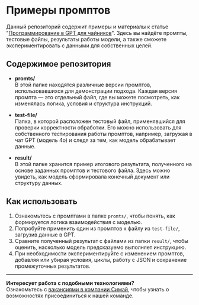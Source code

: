 # Примеры промптов

Данный репозиторий содержит примеры и материалы к статье "[Программирование в GPT для чайников](https://habr.com/ru/articles/865004/)". Здесь вы найдёте промпты, тестовые файлы, результаты работы модели, а также сможете экспериментировать с данными для собственных целей.

## Содержимое репозитория

- **promts/**  
  В этой папке находятся различные версии промптов, использовавшихся для демонстрации подхода. Каждая версия промпта — это отдельный файл, где вы можете посмотреть, как изменялась логика, условия и структура инструкций.  

- **test-file/**  
  Папка, в которой расположен тестовый файл, применявшийся для проверки корректности обработки. Его можно использовать для собственного тестирования работы промптов, например, загружая в чат GPT (модель 4o) и следя за тем, как модель обрабатывает данные.  

- **result/**  
  В этой папке хранится пример итогового результата, полученного на основе заданных промптов и тестового файла. Здесь можно увидеть, как модель сформировала конечный документ или структуру данных.  

## Как использовать

1. Ознакомьтесь с промптами в папке `promts/`, чтобы понять, как формируется логика взаимодействия с моделью.
2. Попробуйте применить один из промптов к файлу из `test-file/`, загрузив данные в GPT.
3. Сравните полученный результат с файлами из папки `result/`, чтобы оценить, насколько модель предсказуемо выполняет инструкцию.
4. При необходимости экспериментируйте с изменением промптов, добавляя или убирая условия, циклы, работу с JSON и сохранение промежуточных результатов.

---

**Интересует работа с подобными технологиями?**  
Ознакомьтесь с [вакансиями в компании Симай](https://hh.ru/employer/741772), чтобы узнать о возможностях присоединиться к нашей команде.
